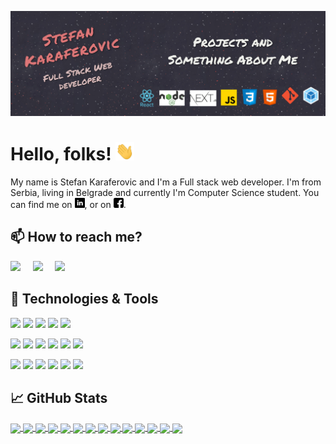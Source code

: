 <!--[![Header]()-- ubaciti link ka sajtu kad ga napravim-->
[![Header](https://raw.githubusercontent.com/stefank-29/stefank-29/master/github-banner.jpg "Header")](https://github.com/stefank-29)

# Hello, folks! <img src="https://raw.githubusercontent.com/stefank-29/stefank-29/master/wave.gif" width="30px">

My name is Stefan Karaferovic and I'm a Full stack web developer. I'm from Serbia, living in Belgrade and currently I'm Computer Science student. You can find me on [![LinkedIn][2.1]][2], or on [![Facebook][2.2]][3].

## 📫 How to reach me?
<p>
  <a href="mailto:stefankaraferovic@gmail.com?subject=Hello%20Stefan,%20From%20Github"><img src="https://img.shields.io/badge/gmail-%23D14836.svg?&style=for-the-badge&logo=gmail&logoColor=white" /></a>&nbsp;&nbsp;&nbsp;&nbsp;
<a target="_blank"href="https://www.linkedin.com/in/stefankaraferovic/"><img src="https://img.shields.io/badge/linkedin-%230077B5.svg?&style=for-the-badge&logo=linkedin&logoColor=white" /></a>&nbsp;&nbsp;&nbsp;&nbsp;
  <a target="_blank"href="https://www.facebook.com/stefan.karaferovic"><img src="https://img.shields.io/badge/facebook-%230077B5.svg?&style=for-the-badge&logo=facebook&logoColor=white" /></a>
</p>


## 🔧 Technologies & Tools
![](https://img.shields.io/badge/OS-Linux-informational?style=for-the-badge&logo=linux&logoColor=white&color=d97d27)
![](https://img.shields.io/badge/Editor-VSCode-informational?style=for-the-badge&logo=visual-studio-code&logoColor=white&color=1792ee)
![](https://img.shields.io/badge/Code-React-informational?style=for-the-badge&logo=react&logoColor=white&color=1792ee)
![](https://img.shields.io/badge/Code-JavaScript-informational?style=for-the-badge&logo=javascript&logoColor=white&color=ebd407)
![](https://img.shields.io/badge/Code-Node.js-informational?style=for-the-badge&logo=node.js&logoColor=white&color=db4409)

![](https://img.shields.io/badge/Database-MongoDB-informational?style=for-the-badge&logo=mongodb&logoColor=white&color=db4409)
![](https://img.shields.io/badge/Code-CSS3-informational?style=for-the-badge&logo=css3&logoColor=white&color=187ad6)
![](https://img.shields.io/badge/Code-HTML5-informational?style=for-the-badge&logo=html5&logoColor=white&color=db4409)
![](https://img.shields.io/badge/Code-Python-informational?style=for-the-badge&logo=python&logoColor=white&color=db4409)
![](https://img.shields.io/badge/Tool-Git-informational?style=for-the-badge&logo=git&logoColor=white&color=ba1d18)
![](https://img.shields.io/badge/Code-Webpack-informational?style=for-the-badge&logo=webpack&logoColor=white&color=2bbc8a)

![](https://img.shields.io/badge/Linter-ESLint-informational?style=for-the-badge&logo=eslint&logoColor=white&color=4513c2)
![](https://img.shields.io/badge/Shell-Bash-informational?style=for-the-badge&logo=gnu-bash&logoColor=white&color=2e4536)
![](https://img.shields.io/badge/Code-Java-informational?style=for-the-badge&logo=java&logoColor=white&color=b03415)
![](https://img.shields.io/badge/Code-C++-informational?style=for-the-badge&logo=C%2B%2B&logoColor=white&color=5a1e9e)
![](https://img.shields.io/badge/Code-C-informational?style=for-the-badge&logo=c&logoColor=white&color=09549e)
![](https://img.shields.io/badge/Database-MSSQL-informational?style=for-the-badge&logo=microsoft-sql-server&logoColor=white&color=CC2927)


## &#x1f4c8; GitHub Stats

<a href='https://github.com/stefank-29'>
<img align="center" src="https://github-readme-stats.vercel.app/api/top-langs/?username=stefank-29&hide=coffeescript,ruby&theme=algolia" />
 </a>
<a href='https://github.com/stefank-29'>
<img align="center" src="https://github-readme-stats.vercel.app/api/?username=stefank-29&show_icons=true&theme=algolia" />
  </a>
<!--&hide=issues,contribs-->
<a href="https://github.com/stefank-29/AirTicketsApp">
<img align="center" src="https://github-readme-stats.vercel.app/api/pin/?username=stefank-29&repo=AirTicketsApp&theme=algolia" />
</a>
<a href="https://github.com/stefank-29/SneakersShop-Next.js">
<img align="center" src="https://github-readme-stats.vercel.app/api/pin/?username=stefank-29&repo=SneakersShop-Next.js&theme=algolia" />
</a>
<a href="https://github.com/stefank-29/BlogApp-Django">
<img align="center" src="https://github-readme-stats.vercel.app/api/pin/?username=stefank-29&repo=BlogApp-Django&theme=algolia" />
</a>
<a href="https://github.com/stefank-29/Movie-Reviews">
<img align="center" src="https://github-readme-stats.vercel.app/api/pin/?username=stefank-29&repo=Movie-Reviews&theme=algolia" />
</a>
<a href="https://github.com/stefank-29/To-Do-List">
<img align="center" src="https://github-readme-stats.vercel.app/api/pin/?username=stefank-29&repo=To-Do-List&theme=algolia" />
</a>
<a href="https://github.com/stefank-29/Restaurant-Site">
  <img align="center" src="https://github-readme-stats.vercel.app/api/pin/?username=stefank-29&repo=Restaurant-Site&theme=algolia" />
</a>
<a href="https://github.com/stefank-29/Tic-Tac-Toe">
  <img align="center" src="https://github-readme-stats.vercel.app/api/pin/?username=stefank-29&repo=Tic-Tac-Toe&theme=algolia" />
</a>
<a href="https://github.com/stefank-29/Portfolio-Website">
  <img align="center" src="https://github-readme-stats.vercel.app/api/pin/?username=stefank-29&repo=Portfolio-Website&theme=algolia" />
</a>
<a href="https://github.com/stefank-29/Calculator">
  <img align="center" src="https://github-readme-stats.vercel.app/api/pin/?username=stefank-29&repo=Calculator&theme=algolia" />
</a>
<a href="https://github.com/stefank-29/ETCH-A-SKETCH">
  <img align="center" src="https://github-readme-stats.vercel.app/api/pin/?username=stefank-29&repo=ETCH-A-SKETCH&theme=algolia" />
</a>
<a href="https://github.com/stefank-29/Library">
  <img align="center" src="https://github-readme-stats.vercel.app/api/pin/?username=stefank-29&repo=Library&theme=algolia" />
</a>
<a href="https://github.com/stefank-29/Pomodoro-Timer">
  <img align="center" src="https://github-readme-stats.vercel.app/api/pin/?username=stefank-29&repo=Pomodoro-Timer&theme=algolia" />
</a>

  


<!--links for to accounts-->
[1]: https://github.com/stefank-29
[2]: https://www.linkedin.com/in/stefankaraferovic/
[3]: https://www.facebook.com/stefan.karaferovic

<!--icons for bio-->
[2.1]: https://raw.githubusercontent.com/stefank-29/stefank-29/master/linkedin-16x16.png
[2.2]: https://raw.githubusercontent.com/stefank-29/stefank-29/master/facebook-16x16.png

<!--
**stefank-29/stefank-29** is a ✨ _special_ ✨ repository because its `README.md` (this file) appears on your GitHub profile.

Here are some ideas to get you started:

- 🔭 I’m currently working on ...
- 🌱 I’m currently learning ...
- 👯 I’m looking to collaborate on ...
- 🤔 I’m looking for help with ...
- 💬 Ask me about ...
- 📫 How to reach me: ...
- 😄 Pronouns: ...
- ⚡ Fun fact: ...
-->
